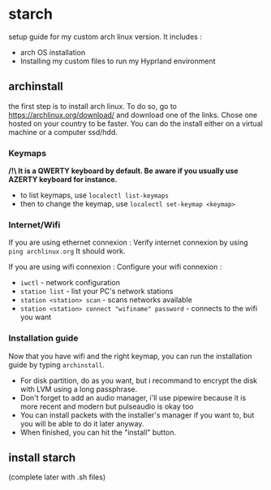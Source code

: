 # starch
setup guide for my custom arch linux version.
It includes : 
- arch OS installation
- Installing my custom files to run my Hyprland environment

## archinstall
the first step is to install arch linux. To do so, go to https://archlinux.org/download/ and download one of the links. Chose one hosted on your country to be faster.
You can do the install either on a virtual machine or a computer ssd/hdd.

### Keymaps
**/!\ It is a QWERTY keyboard by default. Be aware if you usually use AZERTY keyboard for instance.**
- to list keymaps, use `localectl list-keymaps`
- then to change the keymap, use `localectl set-keymap <keymap>`

### Internet/Wifi
If you are using ethernet connexion :
Verify internet connexion by using `ping archlinux.org`
It should work.

If you are using wifi connexion :
Configure your wifi connexion :
- `iwctl` - network configuration
- `station list` - list your PC's network stations
- `station <station> scan` - scans networks available
- `station <station> connect "wifiname" password` - connects to the wifi you want

### Installation guide

Now that you have wifi and the right keymap, you can run the installation guide by typing `archinstall`.
- For disk partition, do as you want, but i recommand to encrypt the disk with LVM using a long passphrase.
- Don't forget to add an audio manager, i'll use pipewire because it is more recent and modern but pulseaudio is okay too
- You can install packets with the installer's manager if you want to, but you will be able to do it later anyway.
- When finished, you can hit the "install" button.

## install starch

(complete later with .sh files)
